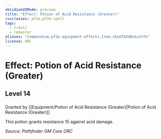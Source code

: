 ```yaml
---
obsidianUIMode: preview
title: "Effect: Potion of Acid Resistance (Greater)"
cssclasses: pf2e,pf2e-spell
tags:
  - trait/
  - remaster
aliases: "Compendium.pf2e.equipment-effects.Item.sEa4TGXGBxku1V7o"
license: ORC
---
```

# Effect: Potion of Acid Resistance (Greater)
## Level 14
### 






Granted by [[Equipment/Potion of Acid Resistance (Greater)|Potion of Acid Resistance (Greater)]]

This potion grants resistance 15 against acid damage.

*Source: Pathfinder GM Core*
*ORC*